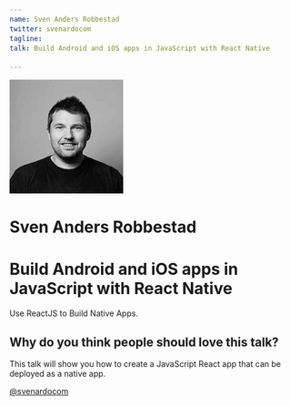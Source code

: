 ```yaml
---
name: Sven Anders Robbestad
twitter: svenardocom
tagline:
talk: Build Android and iOS apps in JavaScript with React Native

---
```


![Sven Anders Robbestad](/media/speakers/sven_anders_robbestad.jpg)
# Sven Anders Robbestad

# Build Android and iOS apps in JavaScript with React Native

Use ReactJS to Build Native Apps.

## Why do you think people should love this talk?
This talk will show you how to create a JavaScript React app that can be deployed as a native app.


[@svenardocom](https://twitter.com/svenardocom)
